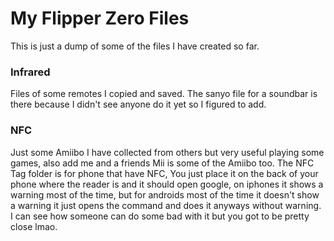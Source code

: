 <h1>My Flipper Zero Files</h1>
 <p>This is just a dump of some of the files I have created so far.</p>

<h3>Infrared</h3>
<p>Files of some remotes I copied and saved. The sanyo file for a soundbar is there because I didn't see anyone do it yet so I figured to add.</p>

<h3>NFC</h3>

<p>Just some Amiibo I have collected from others but very useful playing some games, also add me and a friends Mii is some of the Amiibo too. The NFC Tag folder is for phone that have NFC, You just place it on the back of your phone where the reader is and it should open google, on iphones it shows a warning most of the time, but for androids most of the time it doesn't show a warning it just opens the command and does it anyways without warning. I can see how someone can do some bad with it but you got to be pretty close lmao.</p>


